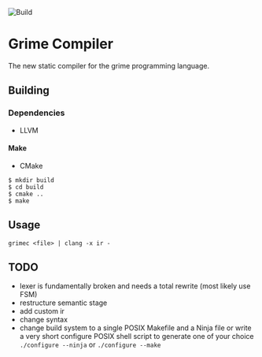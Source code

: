 ![Build](https://github.com/Edward-0/grimec/workflows/Build/badge.svg)
# Grime Compiler
The new static compiler for the grime programming language.

## Building
### Dependencies
 * LLVM
#### Make
 * CMake
```
$ mkdir build
$ cd build
$ cmake ..
$ make
```

## Usage

```
grimec <file> | clang -x ir -
```

## TODO
 - lexer is fundamentally broken and needs a total rewrite (most likely use FSM)
 - restructure semantic stage
 - add custom ir
 - change syntax
 - change build system to a single POSIX Makefile and a Ninja file or write a
   very short configure POSIX shell script to generate one of your choice
   `./configure --ninja` or `./configure --make`

